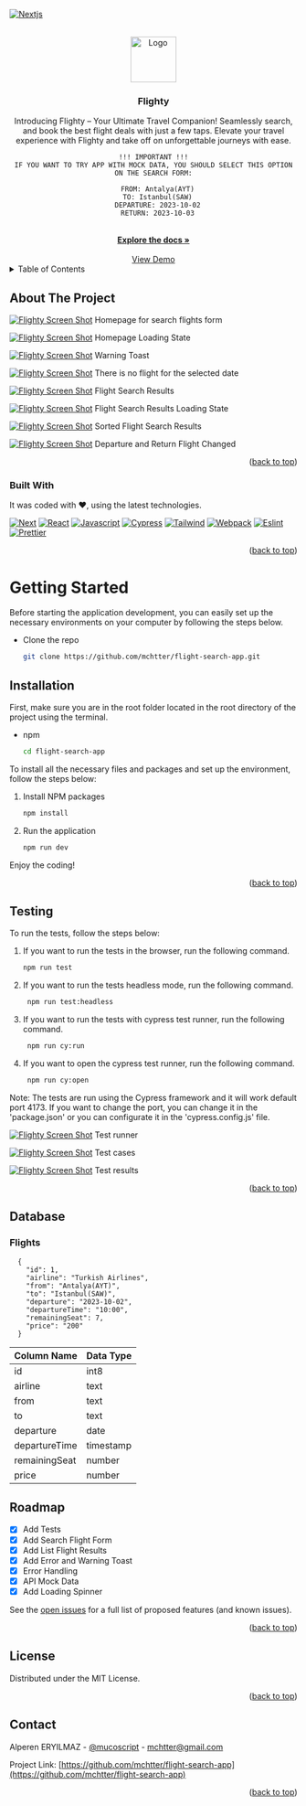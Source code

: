 <a name="readme-top"></a>

[![Nextjs][nextjs-shield]][nextjs-url]

<br />
<div align="center">
  <a href="https://github.com/mchtter/flight-search-app">
    <img src="src/assets/logo.png" alt="Logo" width="80" height="80">
  </a>

  <h3 align="center">Flighty</h3>

  <p align="center">
    Introducing Flighty – Your Ultimate Travel Companion! Seamlessly search, and book the best flight deals with just a few taps. Elevate your travel experience with Flighty and take off on unforgettable journeys with ease.
    <br />


    !!! IMPORTANT !!!
    IF YOU WANT TO TRY APP WITH MOCK DATA, YOU SHOULD SELECT THIS OPTION ON THE SEARCH FORM:

      FROM: Antalya(AYT)
      TO: Istanbul(SAW)
      DEPARTURE: 2023-10-02
      RETURN: 2023-10-03

  </p>
    <br />
    <a href="https://github.com/mchtter/flight-search-app"><strong>Explore the docs »</strong></a>
    <br />
    <br />
    <a href="https://flighty.mucahit.dev/">View Demo</a>
    </div>
</div>

<details>
  <summary>Table of Contents</summary>
  <ol>
    <li>
      <a href="#about-the-project">About The Project</a>
      <ul>
        <li><a href="#built-with">Built With</a></li>
      </ul>
    </li>
    <li>
      <a href="#getting-started">Getting Started</a>
      <ul>
        <li><a href="#installation">Installation</a></li>
        <li><a href="#testing">Testing</a></li>
      </ul>
    </li>
    <li><a href="#database">Database</a></li>
    <li><a href="#roadmap">Roadmap</a></li>
    <li><a href="#license">License</a></li>
    <li><a href="#contact">Contact</a></li>
  </ol>
</details>

## About The Project

[![Flighty Screen Shot][product-screenshot-0]](https://flighty.mucahit.dev)
  Homepage for search flights form

[![Flighty Screen Shot][product-screenshot-2]](https://flighty.mucahit.dev)
  Homepage Loading State

[![Flighty Screen Shot][product-screenshot-1]](https://flighty.mucahit.dev)
  Warning Toast

[![Flighty Screen Shot][product-screenshot-4]](https://flighty.mucahit.dev)
  There is no flight for the selected date

[![Flighty Screen Shot][product-screenshot-5]](https://flighty.mucahit.dev)
  Flight Search Results

[![Flighty Screen Shot][product-screenshot-3]](https://flighty.mucahit.dev)
  Flight Search Results Loading State

[![Flighty Screen Shot][product-screenshot-6]](https://flighty.mucahit.dev)
  Sorted Flight Search Results

[![Flighty Screen Shot][product-screenshot-7]](https://flighty.mucahit.dev)
  Departure and Return Flight Changed

<p align="right">(<a href="#readme-top">back to top</a>)</p>



### Built With

It was coded with ♥️, using the latest technologies.

[![Next][Next.js]][Next-url]
[![React][React.js]][React-url]
[![Javascript][Javascript]][Javascript-url]
[![Cypress][Cypress]][Cypress-url]
[![Tailwind][Tailwind]][Tailwind-url]
[![Webpack][Webpack]][Webpack-url]
[![Eslint][Eslint]][Eslint-url]
[![Prettier][Prettier]][Prettier-url]

<p align="right">(<a href="#readme-top">back to top</a>)</p>



<!-- GETTING STARTED -->
# Getting Started

Before starting the application development, you can easily set up the necessary environments on your computer by following the steps below.

* Clone the repo
   ```sh
   git clone https://github.com/mchtter/flight-search-app.git
   ```
## Installation

First, make sure you are in the root folder located in the root directory of the project using the terminal.
* npm
  ```sh
  cd flight-search-app
  ```

To install all the necessary files and packages and set up the environment, follow the steps below:

1. Install NPM packages
   ```sh
   npm install
   ```
2. Run the application
   ```sh
   npm run dev
   ```

Enjoy the coding!

<p align="right">(<a href="#readme-top">back to top</a>)</p>

## Testing

To run the tests, follow the steps below:


1. If you want to run the tests in the browser, run the following command.
   ```sh
   npm run test
   ```
2. If you want to run the tests headless mode, run the following command.
   ```sh
    npm run test:headless
   ```
3. If you want to run the tests with cypress test runner, run the following command.
   ```sh
    npm run cy:run
   ```
4. If you want to open the cypress test runner, run the following command.
   ```sh
    npm run cy:open
   ```
  
Note: The tests are run using the Cypress framework and it will work default port 4173. If you want to change the port, you can change it in the 'package.json' or you can configurate it in the 'cypress.config.js' file. 

[![Flighty Screen Shot][product-screenshot-9]](https://flighty.mucahit.dev)
  Test runner

[![Flighty Screen Shot][product-screenshot-9]](https://flighty.mucahit.dev)
  Test cases

[![Flighty Screen Shot][product-screenshot-8]](https://flighty.mucahit.dev)
  Test results

<p align="right">(<a href="#readme-top">back to top</a>)</p>

## Database


### Flights
      {
        "id": 1,
        "airline": "Turkish Airlines",
        "from": "Antalya(AYT)",
        "to": "Istanbul(SAW)",
        "departure": "2023-10-02",
        "departureTime": "10:00",
        "remainingSeat": 7,
        "price": "200"
      }

| Column Name   | Data Type |
| ------------- | --------- |
| id            | int8      |
| airline       | text      |
| from          | text      |
| to            | text      |
| departure     | date      |
| departureTime | timestamp |
| remainingSeat | number    |
| price         | number    |

## Roadmap

- [x] Add Tests
- [x] Add Search Flight Form
- [x] Add List Flight Results
- [x] Add Error and Warning Toast
- [x] Error Handling
- [x] API Mock Data
- [x] Add Loading Spinner

See the [open issues](https://github.com/mchtter/flight-search-app/issues) for a full list of proposed features (and known issues).

<p align="right">(<a href="#readme-top">back to top</a>)</p>

## License

Distributed under the MIT License.

<p align="right">(<a href="#readme-top">back to top</a>)</p>

## Contact

Alperen ERYILMAZ - [@mucoscript](https://twitter.com/mucoscript) - mchtter@gmail.com

Project Link: [https://github.com/mchtter/flight-search-app](https://github.com/mchtter/flight-search-app)

<p align="right">(<a href="#readme-top">back to top</a>)</p>

[nextjs-shield]: https://img.shields.io/badge/-VIEW%20DEMO-black.svg?style=for-the-badge&logo=nextdotjs&colorB=111
[nextjs-url]: https://flighty.mucahit.dev/

[product-screenshot-0]: src/assets/docs/app-screenshot-0.png
[product-screenshot-1]: src/assets/docs/app-screenshot-1.png
[product-screenshot-2]: src/assets/docs/app-screenshot-2.png
[product-screenshot-3]: src/assets/docs/app-screenshot-3.png
[product-screenshot-4]: src/assets/docs/app-screenshot-4.png
[product-screenshot-5]: src/assets/docs/app-screenshot-5.png
[product-screenshot-6]: src/assets/docs/app-screenshot-6.png
[product-screenshot-7]: src/assets/docs/app-screenshot-7.png
[product-screenshot-8]: src/assets/docs/app-screenshot-8.png
[product-screenshot-9]: src/assets/docs/app-screenshot-9.png

[Next.js]: https://img.shields.io/badge/next.js-000000?style=for-the-badge&logo=nextdotjs&logoColor=white
[Next-url]: https://www.nextjs.org/
[React.js]: https://img.shields.io/badge/React.js-61DAFB?style=for-the-badge&logo=react&logoColor=white
[React-url]: https://www.react.dev/

[Javascript]: https://img.shields.io/badge/Javascript-F7DF1E?style=for-the-badge&logo=javascript&logoColor=white
[Javascript-url]: https://www.js.org/
[Cypress]: https://img.shields.io/badge/Cypress-17202C?style=for-the-badge&logo=cypress&logoColor=white
[Cypress-url]: https://www.cypress.io/
[Tailwind]: https://img.shields.io/badge/Tailwind-06B6D4?style=for-the-badge&logo=tailwindcss&logoColor=white
[Tailwind-url]: https://www.tailwindcss.com

[Webpack]: https://img.shields.io/badge/webpack-8DD6F9?style=for-the-badge&logo=webpack&logoColor=white
[Webpack-url]: https://webpack.js.org/

[Eslint]: https://img.shields.io/badge/eslint-4B32C3?style=for-the-badge&logo=eslint&logoColor=white
[Eslint-url]: https://www.eslint.org/
[Prettier]: https://img.shields.io/badge/prettier-F7B93E?style=for-the-badge&logo=prettier&logoColor=white
[Prettier-url]: https://www.prettier.io/
